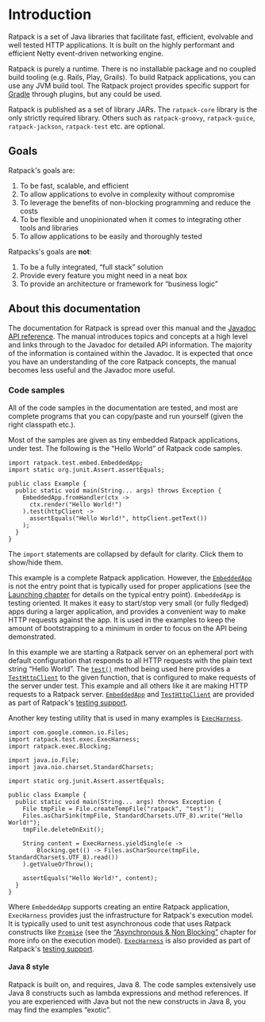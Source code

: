 # Introduction

Ratpack is a set of Java libraries that facilitate fast, efficient, evolvable and well tested HTTP applications.
It is built on the highly performant and efficient Netty event-driven networking engine.

Ratpack is purely a runtime.
There is no installable package and no coupled build tooling (e.g. Rails, Play, Grails).
To build Ratpack applications, you can use any JVM build tool.
The Ratpack project provides specific support for [Gradle](http://www.gradle.org) through plugins, but any could be used.

Ratpack is published as a set of library JARs.
The `ratpack-core` library is the only strictly required library.
Others such as `ratpack-groovy`, `ratpack-guice`, `ratpack-jackson`, `ratpack-test` etc. are optional.

## Goals

Ratpack's goals are:
  
1. To be fast, scalable, and efficient
2. To allow applications to evolve in complexity without compromise
3. To leverage the benefits of non-blocking programming and reduce the costs
4. To be flexible and unopinionated when it comes to integrating other tools and libraries
5. To allow applications to be easily and thoroughly tested
 
Ratpacks's goals are **not**:

1. To be a fully integrated, “full stack” solution
2. Provide every feature you might need in a neat box
3. To provide an architecture or framework for “business logic”

## About this documentation

The documentation for Ratpack is spread over this manual and the [Javadoc API reference](api/).
The manual introduces topics and concepts at a high level and links through to the Javadoc for detailed API information.
The majority of the information is contained within the Javadoc.
It is expected that once you have an understanding of the core Ratpack concepts, the manual becomes less useful and the Javadoc more useful.

### Code samples

All of the code samples in the documentation are tested, and most are complete programs that you can copy/paste and run yourself (given the right classpath etc.).

Most of the samples are given as tiny embedded Ratpack applications, under test.
The following is the “Hello World” of Ratpack code samples.

```language-java
import ratpack.test.embed.EmbeddedApp;
import static org.junit.Assert.assertEquals;
 
public class Example {
  public static void main(String... args) throws Exception {
    EmbeddedApp.fromHandler(ctx -> 
      ctx.render("Hello World!")
    ).test(httpClient -> 
      assertEquals("Hello World!", httpClient.getText())
    );
  }
}
```

The `import` statements are collapsed by default for clarity.
Click them to show/hide them.

This example is a complete Ratpack application.
However, the [`EmbeddedApp`](api/ratpack/test/embed/EmbeddedApp.html) is not the entry point that is typically used for proper applications (see the [Launching chapter](launching.html) for details on the typical entry point).
`EmbeddedApp` is testing oriented.
It makes it easy to start/stop very small (or fully fledged) apps during a larger application, and provides a convenient way to make HTTP requests against the app.
It is used in the examples to keep the amount of bootstrapping to a minimum in order to focus on the API being demonstrated.

In this example we are starting a Ratpack server on an ephemeral port with default configuration that responds to all HTTP requests with the plain text string “Hello World”.
The [`test()`](api/ratpack/test/CloseableApplicationUnderTest.html#test%28ratpack.func.Action%29) method being used here provides a [`TestHttpClient`](api/ratpack/test/http/TestHttpClient.html) to the given function, that is configured to make requests of the server under test.
This example and all others like it are making HTTP requests to a Ratpack server.
[`EmbeddedApp`](api/ratpack/test/embed/EmbeddedApp.html) and [`TestHttpClient`](api/ratpack/test/http/TestHttpClient.html) are provided as part of Ratpack's [testing support](testing.html).

Another key testing utility that is used in many examples is [`ExecHarness`](api/ratpack/test/exec/ExecHarness.html).

```language-java
import com.google.common.io.Files;
import ratpack.test.exec.ExecHarness;
import ratpack.exec.Blocking;

import java.io.File;
import java.nio.charset.StandardCharsets;

import static org.junit.Assert.assertEquals;

public class Example {
  public static void main(String... args) throws Exception {
    File tmpFile = File.createTempFile("ratpack", "test");
    Files.asCharSink(tmpFile, StandardCharsets.UTF_8).write("Hello World!");
    tmpFile.deleteOnExit();

    String content = ExecHarness.yieldSingle(e ->
        Blocking.get(() -> Files.asCharSource(tmpFile, StandardCharsets.UTF_8).read())
    ).getValueOrThrow();

    assertEquals("Hello World!", content);
  }
}
```

Where `EmbeddedApp` supports creating an entire Ratpack application, `ExecHarness` provides just the infrastructure for Ratpack's execution model.
It is typically used to unit test asynchronous code that uses Ratpack constructs like [`Promise`](api/ratpack/exec/Promise.html) (see the [“Asynchronous & Non Blocking”](async.html) chapter for more info on the execution model).
[`ExecHarness`](api/ratpack/test/exec/ExecHarness.html) is also provided as part of Ratpack's [testing support](testing.html).

#### Java 8 style

Ratpack is built on, and requires, Java 8. The code samples extensively use Java 8 constructs such as lambda expressions and method references.
If you are experienced with Java but not the new constructs in Java 8, you may find the examples “exotic”.
